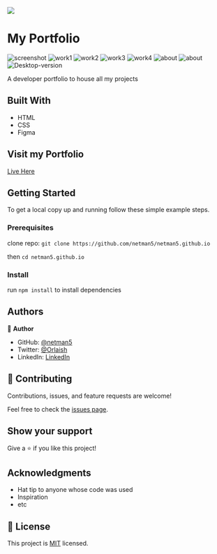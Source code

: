 ![](https://img.shields.io/badge/Microverse-blueviolet)

# My Portfolio

![screenshot](./images/portfolio.png)
![work1](./images/work1.png)
![work2](./images/work2.png)
![work3](./images/wk4.png)
![work4](./images/work3.png)
![about](./images/about.png)
![about](./images/contact-form.png)
![Desktop-version](./images/desktop.png)

A developer portfolio to house all my projects

## Built With

- HTML
- CSS
- Figma

## Visit my Portfolio

[Live Here](https://netman5.github.io/)

## Getting Started

To get a local copy up and running follow these simple example steps.

### Prerequisites

clone repo: `git clone https://github.com/netman5/netman5.github.io`

then
`cd netman5.github.io`

### Install

run `npm install` to install dependencies

## Authors

👤 **Author**

- GitHub: [@netman5](https://github.com/netman5)
- Twitter: [@Orlaish](https://twitter.com/Orlaish)
- LinkedIn: [LinkedIn](https://www.linkedin.com/in/ola-ishola/)

## 🤝 Contributing

Contributions, issues, and feature requests are welcome!

Feel free to check the [issues page](../../issues/).

## Show your support

Give a ⭐️ if you like this project!

## Acknowledgments

- Hat tip to anyone whose code was used
- Inspiration
- etc

## 📝 License

This project is [MIT](./MIT.md) licensed.
